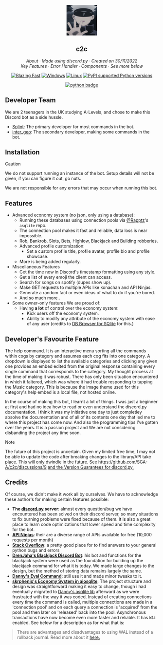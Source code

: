 
<div align="center">
<img src=".github/99d48ed4682a0c26cb135ed5e5a788f9 (1).png" width="100" height="100"/>
</div>

<h2 align="center">c2c</h2>

<p align="center">
  <em>
    About
    · Made using discord.py
    · Created on 30/11/2022
  </em>
  <br />
  <em>
    Key Features
    · Error Handler
    · Components
    · See more below
  </em>
  <br />
</p>
<p align="center">
  <a href="https://img.shields.io/badge/speed-blazing%20%F0%9F%94%A5-brightgreen.svg?style=flat-square">
    <img alt="Blazing Fast" src="https://img.shields.io/badge/speed-blazing%20%F0%9F%94%A5-brightgreen.svg?style=flat-square"></a>
  <a href="https://img.shields.io/badge/os-windows-yellow">
    <img alt="Windows" src="https://img.shields.io/badge/os-windows-yellow"></a>
  <a href="https://img.shields.io/badge/os-linux-yellow">
    <img alt="Linux" src="https://img.shields.io/badge/os-linux-yellow"></a>
  <a href="https://pypi.python.org/pypi/discord.py">
    <img alt="PyPI supported Python versions" src="https://img.shields.io/pypi/pyversions/discord.py.svg"></a>
  <br/>
</p>
<div align="center">
  
[![python badge](http://ForTheBadge.com/images/badges/made-with-python.svg)](https://www.python.org/ "Python")
</div>


## Developer Team
We are 2 teenagers in the UK studying A-Levels, and chose to make this Discord bot as a side hussle.
- [Splint](https://discordapp.com/users/992152414566232139/): The primary developer for most commands in the bot.
- [inter_geo](https://discordapp.com/users/546086191414509599): The secondary developer, making some commands in the bot.

## Installation
> [!CAUTION]
> We do not support running an instance of the bot. Setup details will not be given, if you can figure it out, go nuts.
> 
> We are not responsible for any errors that may occur when running this bot.

## Features
- Advanced economy system (no json, only using a database):
  - Running these databases using connection pools via [@Rapptz](https://www.github.com/Rapptz)'s `asqlite` repo.
  - The connection pool makes it fast and reliable, data loss is near impossible.
  - Rob, Bankrob, Slots, Bets, Highlow, Blackjack and Building robberies.
  - Advanced profile customization:
    - Set a custom profile title, profile avatar, profile bio and profile showcase.
  - More is being added regularly.
- Miscellaneous Features
  -  Get the time now in Discord's timestamp formatting using any style.
  -  Get a list of every emoji the client can access.
  -  Search for songs on spotify (dupes show up).
  -  Make GET requests to multiple APIs like konachan and API Ninjas. 
  -  Generate a random fact or even ideas of what to do if you're bored.
  -  And so much more..
-  Some owner-only features We are proud of:
    - Having **a lot** of control over the economy system:
      -  Kick users off the economy system.
      -  Ability to modify any attribute of the economy system with ease of any user (credits to [DB Browser for SQlite](https://sqlitebrowser.org/) for this.)

## Developer's Favourite Feature
The help command. It is an interactive menu sorting all the commands within cogs by category and assumes each cog fits into one category. A dropdown is displayed to list the available categories and clicking any given one provides an embed edited from the original response containing every single command that corresponds to the category. My thought process at the time of making it was robust. There has only been situation encountered in which it faltered, which was where it had trouble responding to tapping the Music category. This is because the image theme used for this category's help embed is a local file, not hosted online.

In the course of making this bot, I learnt a lot of things. I was just a beginner at first and had no idea how to read or even understand the discord.py documentation. I think it was my initiative one day to just completley absolve the documentation and of all of its contents one day that led me to where this project has come now. And also the programming tips I've gotten over the years. It is a passion project and We are not considering disbanding the project any time soon.

> [!NOTE]
> The future of this project is uncertain. Given my limited free time, I may not be able to update the code after breaking changes to the library/API take place. This will only dwindle in the future. See https://github.com/SGA-A/c2c/discussions/9 [and the Version Guarantees for discord.py.](https://discordpy.readthedocs.io/en/stable/version_guarantees.html)

## Credits
Of course, we didn't make it work all by ourselves. We have to acknowledge these author's for making certain features possible:
- **The [discord.py](https://discord.gg/r3sSKJJ) server**: almost every question/bug we have encountered has been solved on their discord server, so many situations to fix burning problems were fixed because of them. It is also a great place to learn code optimizations that lower speed and time complexity for the bot.
- **[API Ninjas](https://api-ninjas.com/)**: their are a diverse range of APIs available for free (10,000 requests per month)
- **[Stack Overflow](https://stackoverflow.com/)**: a pretty good place for to find answers to your general python bugs and errors
- **[DrenJaha's Blackjack Discord Bot](https://github.com/DrenJaha/discord-blackjack-bot)**: his bot and functions for the blackjack system were used as the foundation for building up the blackjack command for what it is today. We made large changes to the design, but the method of storing data remains largely the same.
- **[Danny's Eval Command](https://github.com/Rapptz/RoboDanny/blob/rewrite/cogs/admin.py#L214-L259)**: still use it and made minor tweaks to it.
- **[skrphenix's Economy System in aiosqlite](https://github.com/Modern-Realm/economy-bot-discord.py/tree/master/economy%20with%20aiosqlite)**: The project structure and design was straightforward making it easy to change, though i had eventually migrated to [Danny's asqlite lib](https://github.com/Rapptz/asqlite) afterward as we were frustrated with the way it was coded. Instead of creating connections every time the command is called, multiple connections are made in a 'connection pool' and on each query a connection is 'acquired' from the pool and then later on 'released' back into the pool. Asynchronous transactions have now become even more faster and reliable. It has `WAL` enabled. See below for a description as for what that is:
> There are advantages and disadvantages to using WAL instead of a rollback journal. Read more about it [here.](https://www.sqlite.org/wal.html)
